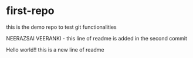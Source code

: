 # first-repo
this is the demo repo to test git functionalities

NEERAZSAI VEERANKI - this line of readme is added in the second commit

Hello world!! this is a new line of readme